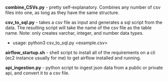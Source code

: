 **combine_CSVs.py** - pretty self-explanatory. Combines any number of csv files into one, as long as they have the same structure.

**csv_to_sql.py** - takes a csv file as input and generates a sql script from the data. The resulting script will take the name of the csv file as the table name. Note: only creates varchar, integer, and number data types.
- usage: python3 csv_to_sql.py <example.csv>
 
**airflow_startup.sh** - shell script to install all of the requirements on a cli (ec2 instance usually for me) to get airflow installed and running.

**api_ingestion.py** - python script to ingest json data from a public or private api, and convert it to a csv file.
